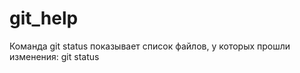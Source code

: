 # git_help

Команда git status показывает список файлов, у которых прошли изменения:
     git status
     
